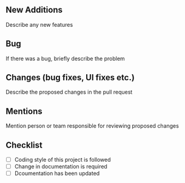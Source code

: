 ## New Additions 
Describe any new features 

## Bug 
If there was a bug, briefly describe the problem

## Changes (bug fixes, UI fixes etc.)
Describe the proposed changes in the pull request 

## Mentions
Mention person or team responsible for reviewing proposed changes 

## Checklist
<!--- Put an `x` in all the boxes that apply. -->
- [ ] Coding style of this project is followed
- [ ] Change in documentation is required
- [ ] Dcoumentation has been updated 
